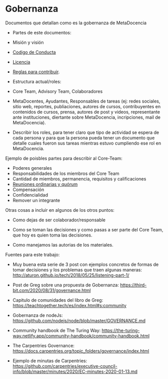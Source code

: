# Gobernanza

Documentos que detallan como es la gobernanza de MetaDocencia

- Partes de este documentos:

- Misión y visión
- [Codigo de Conducta](https://github.com/MetaDocencia/docs/blob/master/C%C3%93DIGO-DE-CONDUCTA.md)
- [Licencia](https://github.com/MetaDocencia/docs/blob/master/LICENCIA.md)
- [Reglas para contribuir](https://github.com/MetaDocencia/docs/blob/master/CONTRIBUIR.md).
- Estructura actual/roles: 

* Core Team, Advisory Team, Colaboradores

* MetaDocentes, Ayudantes, Responsables de tareas (ej: redes sociales, sitio web, reportes, publiaciones, autores de cursos, contribuyentes en contenidos de cursos, prensa, autores de post y videos, representante ante instituciones, diertante sobre MetaDocencia, incripciones, mail de MetaDocencia).

* Describir los roles, para tener claro que tipo de actividad se espera de cada persona y para que la persona pueda tener un documento que detalle cuales fueron sus tareas mientras estuvo cumpliendo ese rol en MetaDocencia.

Ejemplo de poisbles partes para describir al Core-Team:
- Poderes generales
- Responsabilidades de los miembros del Core Team
- Cantidad de miembros, permanencia, requisitos y calificaciones
- [Reuniones ordinarias y quórum](https://github.com/MetaDocencia/core-team-minutas)
- Compensación
- Confidencialidad
- Remover un integrante

Otras cosas a incluir en algunos de los otros puntos: 
   * Como dejas de ser colaborador/responsable

   * Como se toman las decisiones y como pasas a ser parte del Core Team, que hoy es quien toma las decisiones.

   * Como manejamos las autorias de los materiales.

Fuentes para este trabajo:

* Muy buena esta serie de 3 post con ejemplos concretos de formas de tomar decisiones y los problemas que traen algunas maneras: http://aturon.github.io/tech/2018/05/25/listening-part-1/

* Post de Greg sobre una propuesta de Gobernanza: https://third-bit.com/2020/08/31/governance.html

* Capitulo de comunidades del libro de Greg: https://teachtogether.tech/es/index.html#s:community

* Gobernanza de nodeJs: https://github.com/nodejs/node/blob/master/GOVERNANCE.md

* Community handbook de The Turing Way: https://the-turing-way.netlify.app/community-handbook/community-handbook.html

* The Carpentries Governance: https://docs.carpentries.org/topic_folders/governance/index.html

* Ejemplo de minutas de Carpentries: https://github.com/carpentries/executive-council-info/blob/master/minutes/2020/EC-minutes-2020-01-13.md





